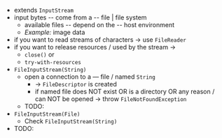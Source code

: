 * extends `InputStream`
* input bytes -- come from a -- file | file system
  * available files -- depend on the -- host environment
  * _Example:_ image data
* if you want to read streams of characters -> use `FileReader`
* if you want to release resources / used by the stream -> 
  * `close()` or
  * `try-with-resources`
* `FileInputStream(String)`
  * open a connection to a –– file / named `String`
    * -> `FileDescriptor` is created
    * if named file does NOT exist OR is a directory OR any reason / can NOT be opened -> throw `FileNotFoundException`  
  * TODO:
* `FileInputStream(File)`
  * Check `FileInputStream(String)`
* TODO: